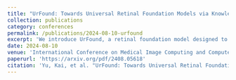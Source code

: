 ```yaml
---
title: "UrFound: Towards Universal Retinal Foundation Models via Knowledge-Guided Masked Modeling"
collection: publications
category: conferences
permalink: /publications/2024-08-10-urfound
excerpt: 'We introduce UrFound, a retinal foundation model designed to learn universal representations from both multimodal retinal images and domain knowledge.'
date: 2024-08-10
venue: 'International Conference on Medical Image Computing and Computer-Assisted Intervention, 2024'
paperurl: 'https://arxiv.org/pdf/2408.05618'
citation: 'Yu, Kai, et al. "UrFound: Towards Universal Retinal Foundation Models via Knowledge-Guided Masked Modeling." arXiv preprint arXiv:2408.05618 (2024).'
---
```


<!-- The contents above will be part of a list of publications, if the user clicks the link for the publication than the contents of section will be rendered as a full page, allowing you to provide more information about the paper for the reader. When publications are displayed as a single page, the contents of the above "citation" field will automatically be included below this section in a smaller font. -->
